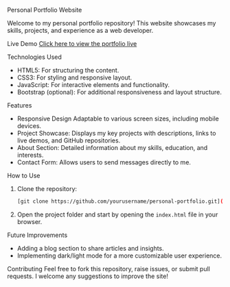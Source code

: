 Personal Portfolio Website

Welcome to my personal portfolio repository! This website showcases my skills, projects, and experience as a web developer.

Live Demo
[Click here to view the portfolio live](https://hadhi20.github.io/Personal-Portfolio/)

Technologies Used
- HTML5: For structuring the content.
- CSS3: For styling and responsive layout.
- JavaScript: For interactive elements and functionality.
- Bootstrap (optional): For additional responsiveness and layout structure.
  
 Features
- Responsive Design Adaptable to various screen sizes, including mobile devices.
- Project Showcase: Displays my key projects with descriptions, links to live demos, and GitHub repositories.
- About Section: Detailed information about my skills, education, and interests.
- Contact Form: Allows users to send messages directly to me.

 How to Use
1. Clone the repository:
   ```bash
   [git clone https://github.com/yourusername/personal-portfolio.git](https://github.com/Hadhi20/Personal-Portfolio.git)
   ```
2. Open the project folder and start by opening the `index.html` file in your browser.

 Future Improvements
- Adding a blog section to share articles and insights.
- Implementing dark/light mode for a more customizable user experience.
  
 Contributing
Feel free to fork this repository, raise issues, or submit pull requests. I welcome any suggestions to improve the site!

